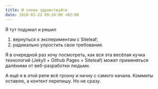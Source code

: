 ```yaml
---
title: И снова здравствуйте
date: 2018-01-22 09:24:00 +02:00
---
```


Я тут подумал и решил 

1. вернуться к экспериментам с Siteleaf;
2. радикально упростить свои требования.

Я в очередной раз хочу посмотреть, как вся эта весёлая кучка технологий (Jekyll + Github Pages + Siteleaf) может применяться далёкими от веб-разработки людьми.

А ещё я в этой репе всё грохну и начну с самого начала. Коммиты оставлю, а контент перепишу. Но не сразу.